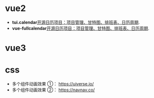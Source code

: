 # vue2

- **tui.calendar**[开源日历项目：项目管理、甘特图、排班表、日历周期](https://github.com/nhn/tui.calendar "github传送门").
- **vue-fullcalendar**[开源日历项目：项目管理、甘特图、排班表、日历周期](https://github.com/Wanderxx/vue-fullcalendar "github传送门").

# vue3

# css

- 多个组件动画效果 ①： https://uiverse.io/
- 多个组件动画效果 ②： https://navnav.co/
